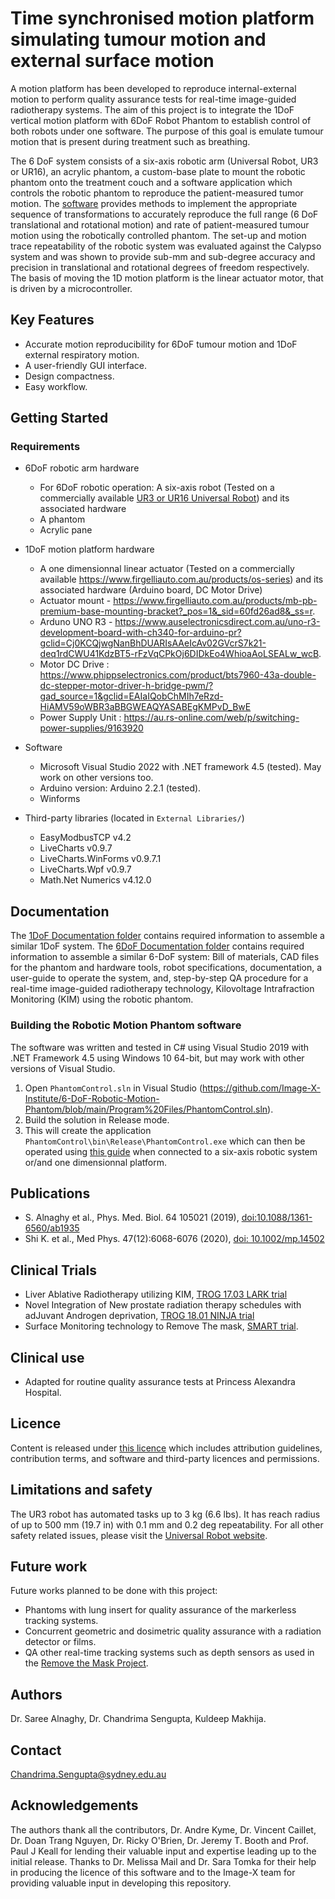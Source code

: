 # Time synchronised motion platform simulating tumour motion and external surface motion

A motion platform has been developed to reproduce internal-external motion to perform quality assurance tests for real-time image-guided radiotherapy systems. The aim of this project is to integrate the 1DoF vertical motion platform with 6DoF Robot Phantom to establish control of both robots under one software. The purpose of this goal is emulate tumour motion that is present during treatment such as breathing.

The 6 DoF system consists of a six-axis robotic arm (Universal Robot, UR3 or UR16), an acrylic phantom, a custom-base plate to mount the robotic phantom onto the treatment couch and a software application which controls the robotic phantom to reproduce the patient-measured tumor motion. The [software](https://github.com/Image-X-Institute/6-DoF-Robotic-Motion-Phantom/blob/main/Program%20Files/PhantomControl.sln) provides methods to implement the appropriate sequence of transformations to accurately reproduce the full range (6 DoF translational and rotational motion) and rate of patient-measured tumour motion using the robotically controlled phantom. The set-up and motion trace repeatability of the robotic system was evaluated against the Calypso system and was shown to provide sub-mm and sub-degree accuracy and precision in translational and rotational degrees of freedom respectively. The basis of moving the 1D motion platform is the linear actuator motor, that is driven by a microcontroller.

## Key Features

- Accurate motion reproducibility for 6DoF tumour motion and 1DoF external respiratory motion.
- A user-friendly GUI interface.
- Design compactness.
- Easy workflow.


## Getting Started
### Requirements
    
  * 6DoF robotic arm hardware
     - For 6DoF robotic operation: A six-axis robot (Tested on a commercially available [UR3 or UR16 Universal Robot](https://www.universal-robots.com/products/)) and its associated hardware
     - A phantom
     - Acrylic pane

 * 1DoF motion platform hardware
    -  A one dimensionnal linear actuator (Tested on a commercially available https://www.firgelliauto.com.au/products/os-series) and its associated hardware (Arduino board, DC Motor Drive)
    -  Actuator mount - https://www.firgelliauto.com.au/products/mb-pb-premium-base-mounting-bracket?_pos=1&_sid=60fd26ad8&_ss=r.
    -  Arduno UNO R3 - https://www.auselectronicsdirect.com.au/uno-r3-development-board-with-ch340-for-arduino-pr?gclid=Cj0KCQjwgNanBhDUARIsAAeIcAv02GVcrS7k21-deq1rdCWU41KdzBT5-rFzVqCPkOj6DIDkEo4WhioaAoLSEALw_wcB.
    -  Motor DC Drive : https://www.phippselectronics.com/product/bts7960-43a-double-dc-stepper-motor-driver-h-bridge-pwm/?gad_source=1&gclid=EAIaIQobChMIh7eRzd-HiAMV59oWBR3aBBGWEAQYASABEgKMPvD_BwE
    -  Power Supply Unit : https://au.rs-online.com/web/p/switching-power-supplies/9163920
  
  * Software 
     - Microsoft Visual Studio 2022 with .NET framework 4.5 (tested). May work on other versions too.
     - Arduino version: Arduino 2.2.1 (tested).
     - Winforms
  
  * Third-party libraries (located in `External Libraries/`)
     - EasyModbusTCP v4.2
     - LiveCharts v0.9.7
     - LiveCharts.WinForms v0.9.7.1
     - LiveCharts.Wpf v0.9.7
     - Math.Net Numerics v4.12.0
     
## Documentation

The [1DoF Documentation folder](https://github.com/Image-X-Institute/6-DoF-Robotic-Motion-Phantom/tree/main/Documentation/1DoF) contains required information to assemble a similar 1DoF system. The [6DoF Documentation folder](https://github.com/Image-X-Institute/6-DoF-Robotic-Motion-Phantom/tree/main/Documentation/6DoF) contains required information to assemble a similar 6-DoF system: Bill of materials, CAD files for the phantom and hardware tools, robot specifications, documentation, a user-guide to operate the system, and, step-by-step QA procedure for a real-time image-guided radiotherapy technology, Kilovoltage Intrafraction Monitoring (KIM) using the robotic phantom.

### Building the Robotic Motion Phantom software

The software was written and tested in C# using Visual Studio 2019 with .NET Framework 4.5 using Windows 10 64-bit, but may work with other versions of Visual Studio.



1. Open `PhantomControl.sln` in Visual Studio (https://github.com/Image-X-Institute/6-DoF-Robotic-Motion-Phantom/blob/main/Program%20Files/PhantomControl.sln).
2. Build the solution in Release mode.
3. This will create the application `PhantomControl\bin\Release\PhantomControl.exe` which can then be operated using [this guide](https://github.com/Image-X-Institute/6-DoF-Robotic-Motion-Phantom/blob/main/Documentation/6DoF/Software%20GUI%20Guide.pdf) when connected to a six-axis robotic system or/and one dimensionnal platform.

## Publications

- S. Alnaghy et al., Phys. Med. Biol. 64 105021 (2019), [doi:10.1088/1361-6560/ab1935](https://doi.org/10.1088/1361-6560/ab1935)
- Shi K. et al., Med Phys. 47(12):6068-6076 (2020), [doi: 10.1002/mp.14502](https://aapm.onlinelibrary.wiley.com/doi/full/10.1002/mp.14502)

## Clinical Trials

- Liver Ablative Radiotherapy utilizing KIM, [TROG 17.03 LARK trial](https://www.trog.com.au/1703-LARK) 
- Novel Integration of New prostate radiation therapy schedules with adJuvant Androgen deprivation, [TROG 18.01 NINJA trial](https://www.trog.com.au/1801-NINJA)
- Surface Monitoring technology to Remove The mask, [SMART trial](https://image-x.sydney.edu.au/home/clinical-trials/).

## Clinical use
- Adapted for routine quality assurance tests at Princess Alexandra Hospital.

## Licence

Content is released under [this licence](https://github.com/ACRF-Image-X-Institute/6-DoF-Robotic-Motion-Phantom/blob/a5fb87378eb501c1a9539277ff3f0080b794489e/Copyright%20Notice%20and%20Licence.pdf) which includes attribution guidelines, contribution terms, and software and third-party licences and permissions.

## Limitations and safety 

The UR3 robot has automated tasks up to 3 kg (6.6 lbs). It has reach radius of up to 500 mm (19.7 in) with 0.1 mm and 0.2 deg repeatability. For all other safety related issues, please visit the [Universal Robot website](https://www.universal-robots.com/articles/).

## Future work

Future works planned to be done with this project:

- Phantoms with lung insert for quality assurance of the markerless tracking systems.
- Concurrent geometric and dosimetric quality assurance with a radiation detector or films. 
- QA other real-time tracking systems such as depth sensors as used in the [Remove the Mask Project](https://image-x.sydney.edu.au/home/remove-the-mask/).

## Authors

Dr. Saree Alnaghy, Dr. Chandrima Sengupta, Kuldeep Makhija.

## Contact
Chandrima.Sengupta@sydney.edu.au

## Acknowledgements

The authors thank all the contributors, Dr. Andre Kyme, Dr. Vincent Caillet, Dr. Doan Trang Nguyen, Dr. Ricky O'Brien, Dr. Jeremy T. Booth and Prof. Paul J Keall for lending their valuable input and expertise leading up to the initial release. Thanks to Dr. Melissa Mail and Dr. Sara Tomka for their help in producing the licence of this software and to the Image-X team for providing valuable input in developing this repository.
